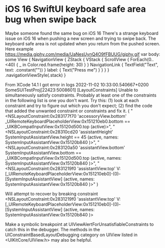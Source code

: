 
# iOS 16 SwiftUI keyboard safe area bug when swipe back

Maybe someone found the same bug on iOS 16
There's a strange keyboard issue on iOS 16 when pushing a new screen and trying to swipe back. The keyboard safe area is not updated when you return from the pushed screen.
Here example https://media.giphy.com/media/UaNesUynQ4O9fFBUUG/giphy.gif
var body: some View {
    NavigationView {
        ZStack {
            VStack {
                ScrollView {
                    ForEach(0..<40) { _ in
                        Color.red.frame(height: 30)
                    }
                }
                NavigationLink {
                    TextField("Text", text: .constant(""))
                } label: {
                    Text("Press me")
                }
            }
        }
    }
    .navigationViewStyle(.stack)
}

From XCode 14.1 I got error in logs
2022-11-02 10:33:00.540667+0200 SomeSUITestProj[22423:5008601] [LayoutConstraints] Unable to simultaneously satisfy constraints.
    Probably at least one of the constraints in the following list is one you don't want. 
    Try this: 
        (1) look at each constraint and try to figure out which you don't expect; 
        (2) find the code that added the unwanted constraint or constraints and fix it. 
(
    "<NSLayoutConstraint:0x283177f70 'accessoryView.bottom' _UIRemoteKeyboardPlaceholderView:0x151210eb0.bottom == _UIKBCompatInputView:0x15120d500.top   (active)>",
    "<NSLayoutConstraint:0x28310cd20 'assistantHeight' SystemInputAssistantView.height == 45   (active, names: SystemInputAssistantView:0x15120b840 )>",
    "<NSLayoutConstraint:0x283120a50 'assistantView.bottom' SystemInputAssistantView.bottom == _UIKBCompatInputView:0x15120d500.top   (active, names: SystemInputAssistantView:0x15120b840 )>",
    "<NSLayoutConstraint:0x2831219f0 'assistantView.top' V:[_UIRemoteKeyboardPlaceholderView:0x151210eb0]-(0)-[SystemInputAssistantView]   (active, names: SystemInputAssistantView:0x15120b840 )>"
)

Will attempt to recover by breaking constraint 
<NSLayoutConstraint:0x2831219f0 'assistantView.top' V:[_UIRemoteKeyboardPlaceholderView:0x151210eb0]-(0)-[SystemInputAssistantView]   (active, names: SystemInputAssistantView:0x15120b840 )>

Make a symbolic breakpoint at UIViewAlertForUnsatisfiableConstraints to catch this in the debugger.
The methods in the UIConstraintBasedLayoutDebugging category on UIView listed in <UIKitCore/UIView.h> may also be helpful.


        